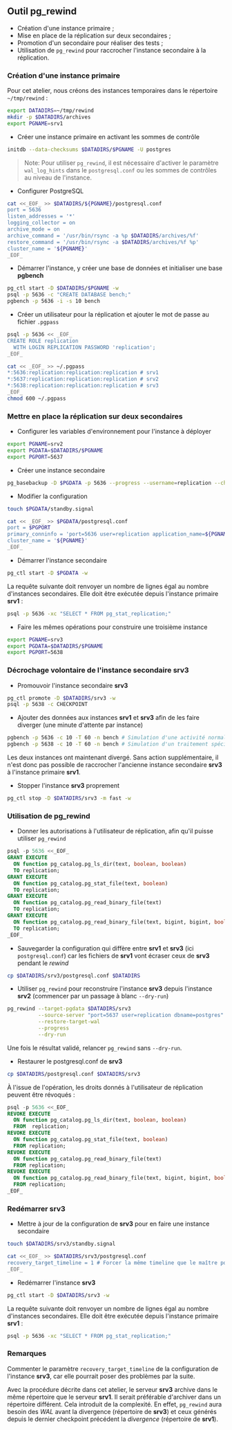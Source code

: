 ## Outil pg_rewind

<div class="slide-content">

  * Création d'une instance primaire ;
  * Mise en place de la réplication sur deux secondaires ;
  * Promotion d'un secondaire pour réaliser des tests ;
  * Utilisation de `pg_rewind` pour raccrocher l'instance secondaire à la
    réplication.

</div>

<div class="notes">

### Création d'une instance primaire

Pour cet atelier, nous créons des instances temporaires dans le répertoire
`~/tmp/rewind` :

```bash
export DATADIRS=~/tmp/rewind
mkdir -p $DATADIRS/archives
export PGNAME=srv1
```

* Créer une instance primaire en activant les sommes de contrôle

```bash
initdb --data-checksums $DATADIRS/$PGNAME -U postgres
```

> Note: Pour utiliser `pg_rewind`, il est nécessaire d'activer le paramètre
> `wal_log_hints` dans le `postgresql.conf` ou les sommes de contrôles au niveau
> de l'instance.

* Configurer PostgreSQL

```bash
cat <<_EOF_ >> $DATADIRS/${PGNAME}/postgresql.conf
port = 5636
listen_addresses = '*'
logging_collector = on
archive_mode = on
archive_command = '/usr/bin/rsync -a %p $DATADIRS/archives/%f'
restore_command = '/usr/bin/rsync -a $DATADIRS/archives/%f %p'
cluster_name = '${PGNAME}'
_EOF_
```

* Démarrer l'instance, y créer une base de données et initialiser une base
  **pgbench**

```bash
pg_ctl start -D $DATADIRS/$PGNAME -w
psql -p 5636 -c "CREATE DATABASE bench;"
pgbench -p 5636 -i -s 10 bench
```

* Créer un utilisateur pour la réplication et ajouter le mot de passe au
  fichier `.pgpass`

```bash
psql -p 5636 << _EOF_
CREATE ROLE replication
  WITH LOGIN REPLICATION PASSWORD 'replication';
_EOF_

cat << _EOF_ >> ~/.pgpass
*:5636:replication:replication:replication # srv1
*:5637:replication:replication:replication # srv2
*:5638:replication:replication:replication # srv3
_EOF_
chmod 600 ~/.pgpass
```

### Mettre en place la réplication sur deux secondaires

* Configurer les variables d'environnement pour l'instance à déployer

```bash
export PGNAME=srv2
export PGDATA=$DATADIRS/$PGNAME
export PGPORT=5637
```

* Créer une instance secondaire

```bash
pg_basebackup -D $PGDATA -p 5636 --progress --username=replication --checkpoint=fast
```

* Modifier la configuration 

```bash
touch $PGDATA/standby.signal

cat << _EOF_ >> $PGDATA/postgresql.conf
port = $PGPORT
primary_conninfo = 'port=5636 user=replication application_name=${PGNAME}'
cluster_name = '${PGNAME}'
_EOF_
```

* Démarrer l'instance secondaire

```bash
pg_ctl start -D $PGDATA -w
```

La requête suivante doit renvoyer un nombre de lignes égal au nombre
d'instances secondaires. Elle doit être exécutée depuis l'instance primaire
**srv1** :

```bash
psql -p 5636 -xc "SELECT * FROM pg_stat_replication;"
```

* Faire les mêmes opérations pour construire une troisième instance

```bash
export PGNAME=srv3
export PGDATA=$DATADIRS/$PGNAME
export PGPORT=5638
```

### Décrochage volontaire de l'instance secondaire **srv3**

* Promouvoir l'instance secondaire **srv3**

```bash
pg_ctl promote -D $DATADIRS/srv3 -w
psql -p 5638 -c CHECKPOINT
```

* Ajouter des données aux instances **srv1** et **srv3** afin de les faire
  diverger (une minute d'attente par instance)

```bash
pgbench -p 5636 -c 10 -T 60 -n bench # Simulation d'une activité normale sur l'instance srv1
pgbench -p 5638 -c 10 -T 60 -n bench # Simulation d'un traitement spécifique sur l'instance srv3
```

Les deux instances ont maintenant divergé. Sans action supplémentaire, il n'est
donc pas possible de raccrocher l'ancienne instance secondaire **srv3** à l'instance
primaire **srv1**.

* Stopper l'instance **srv3** proprement

```bash
pg_ctl stop -D $DATADIRS/srv3 -m fast -w
```

### Utilisation de pg_rewind

* Donner les autorisations à l'utilisateur de réplication, afin qu'il puisse
  utiliser `pg_rewind`

```sql
psql -p 5636 <<_EOF_
GRANT EXECUTE
  ON function pg_catalog.pg_ls_dir(text, boolean, boolean)
  TO replication;
GRANT EXECUTE
  ON function pg_catalog.pg_stat_file(text, boolean)
  TO replication;
GRANT EXECUTE
  ON function pg_catalog.pg_read_binary_file(text)
  TO replication;
GRANT EXECUTE
  ON function pg_catalog.pg_read_binary_file(text, bigint, bigint, boolean)
  TO replication;
_EOF_
```

* Sauvegarder la configuration qui diffère entre **srv1** et **srv3** (ici
  `postgresql.conf`) car les fichiers de **srv1** vont écraser ceux de **srv3**
  pendant le _rewind_

```bash
cp $DATADIRS/srv3/postgresql.conf $DATADIRS
```

* Utiliser `pg_rewind` pour reconstruire l'instance **srv3** depuis l'instance
  **srv2** (commencer par un passage à blanc `--dry-run`)

```bash
pg_rewind --target-pgdata $DATADIRS/srv3                               \
          --source-server "port=5637 user=replication dbname=postgres" \
          --restore-target-wal                                         \
          --progress                                                   \
          --dry-run
```

Une fois le résultat validé, relancer `pg_rewind` sans `--dry-run`.

* Restaurer le postgresql.conf de **srv3**

```bash
cp $DATADIRS/postgresql.conf $DATADIRS/srv3
```

À l'issue de l'opération, les droits donnés à l'utilisateur de réplication
peuvent être révoqués :

```sql
psql -p 5636 <<_EOF_
REVOKE EXECUTE
  ON function pg_catalog.pg_ls_dir(text, boolean, boolean)
  FROM  replication;
REVOKE EXECUTE
  ON function pg_catalog.pg_stat_file(text, boolean)
  FROM replication;
REVOKE EXECUTE
  ON function pg_catalog.pg_read_binary_file(text)
  FROM replication;
REVOKE EXECUTE
  ON function pg_catalog.pg_read_binary_file(text, bigint, bigint, boolean)
  FROM replication;
_EOF_
```

### Redémarrer srv3

* Mettre à jour de la configuration de **srv3** pour en faire une instance
  secondaire

```bash
touch $DATADIRS/srv3/standby.signal

cat <<_EOF_ >> $DATADIRS/srv3/postgresql.conf
recovery_target_timeline = 1 # Forcer la même timeline que le maître pour la recovery
_EOF_
```

* Redémarrer l'instance **srv3**

```bash
pg_ctl start -D $DATADIRS/srv3 -w
```

La requête suivante doit renvoyer un nombre de lignes égal au nombre
d'instances secondaires. Elle doit être exécutée depuis l'instance primaire
**srv1** :

```bash
psql -p 5636 -xc "SELECT * FROM pg_stat_replication;"
```

### Remarques

Commenter le paramètre `recovery_target_timeline` de la configuration de
l'instance **srv3**, car elle pourrait poser des problèmes par la suite.

Avec la procédure décrite dans cet atelier, le serveur **srv3** archive dans le
même répertoire que le serveur **srv1**. Il serait préférable d'archiver dans un
répertoire différent. Cela introduit de la complexité. En effet, `pg_rewind`
aura besoin des _WAL_ avant la divergence (répertoire de **srv3**) et ceux
générés depuis le dernier checkpoint précédent la _divergence_ (répertoire de
**srv1**).

</div>
